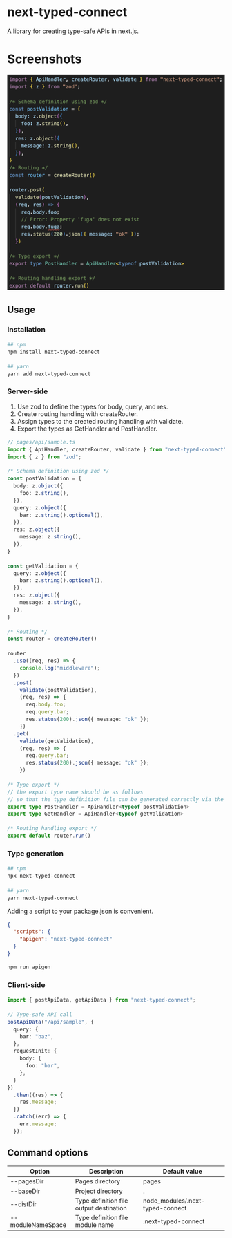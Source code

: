 # next-typed-connect

A library for creating type-safe APIs in next.js.

# Screenshots

![](./screenshot.png)


## Usage

### Installation


```bash
## npm
npm install next-typed-connect

## yarn
yarn add next-typed-connect
```

### Server-side

1. Use zod to define the types for body, query, and res.
2. Create routing handling with createRouter.
3. Assign types to the created routing handling with validate.
4. Export the types as GetHandler and PostHandler.

```ts
// pages/api/sample.ts
import { ApiHandler, createRouter, validate } from "next-typed-connect";
import { z } from "zod";

/* Schema definition using zod */
const postValidation = {
  body: z.object({
    foo: z.string(),
  }),
  query: z.object({
    bar: z.string().optional(),
  }),
  res: z.object({
    message: z.string(),
  }),
}

const getValidation = {
  query: z.object({
    bar: z.string().optional(),
  }),
  res: z.object({
    message: z.string(),
  }),
}    

/* Routing */
const router = createRouter()

router
  .use((req, res) => {
    console.log("middleware");
  })
  .post(
    validate(postValidation),
    (req, res) => {
      req.body.foo;
      req.query.bar;
      res.status(200).json({ message: "ok" });
    })
  .get(
    validate(getValidation),
    (req, res) => {
      req.query.bar;
      res.status(200).json({ message: "ok" });
    })

/* Type export */
// the export type name should be as follows
// so that the type definition file can be generated correctly via the command.
export type PostHandler = ApiHandler<typeof postValidation>
export type GetHandler = ApiHandler<typeof getValidation>

/* Routing handling export */
export default router.run()
```

### Type generation


```bash
## npm
npx next-typed-connect

## yarn
yarn next-typed-connect
```

Adding a script to your package.json is convenient.

```json
{
  "scripts": {
    "apigen": "next-typed-connect"
  }
}
```

```bash
npm run apigen
```

### Client-side

```ts
import { postApiData, getApiData } from "next-typed-connect";

// Type-safe API call
postApiData("/api/sample", {
  query: {
    bar: "baz",
  },
  requestInit: {
    body: {
      foo: "bar",
    },
  }
})
  .then((res) => {
    res.message;
  })
  .catch((err) => {
    err.message;
  });
```

## Command options

| Option | Description | Default value |
| --- | --- | --- |
| --pagesDir | Pages directory | pages |
| --baseDir | Project directory | . |
| --distDir | Type definition file output destination	 | node_modules/.next-typed-connect |
| --moduleNameSpace | Type definition file module name | .next-typed-connect |
